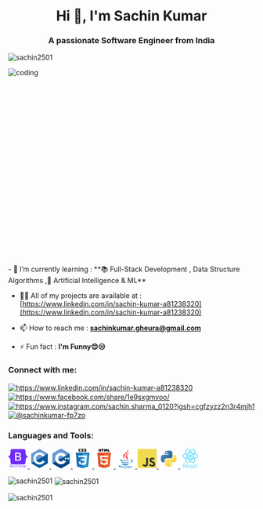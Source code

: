 <h1 align="center">Hi 👋, I'm Sachin Kumar</h1>
<h3 align="center">A passionate Software Engineer from India</h3>
<p align="left"> <img src="https://komarev.com/ghpvc/?username=sachin2501&label=Profile%20views&color=0e75b6&style=flat" alt="sachin2501" /> </p>
<img  align="right" alt="coding" width="550" height="400" src="https://images.squarespace-cdn.com/content/v1/5769fc401b631bab1addb2ab/1541580611624-TE64QGKRJG8SWAIUS7NS/ke17ZwdGBToddI8pDm48kPoswlzjSVMM-SxOp7CV59BZw-zPPgdn4jUwVcJE1ZvWQUxwkmyExglNqGp0IvTJZamWLI2zvYWH8K3-s_4yszcp2ryTI0HqTOaaUohrI8PI6FXy8c9PWtBlqAVlUS5izpdcIXDZqDYvprRqZ29Pw0o/coding-freak.gif"/>
- 🌱 I’m currently learning : **📚 Full-Stack Development , Data Structure Algorithms ,🤖 Artificial Intelligence & ML**

- 👨‍💻 All of my projects are available at : [https://www.linkedin.com/in/sachin-kumar-a81238320](https://www.linkedin.com/in/sachin-kumar-a81238320)

- 📫 How to reach me : **sachinkumar.gheura@gmail.com**

- ⚡ Fun fact : **I'm Funny😊😒**

<h3 align="left">Connect with me:</h3>
<p align="left">
<a href="https://linkedin.com/in/https://www.linkedin.com/in/sachin-kumar-a81238320" target="blank"><img align="center" src="https://raw.githubusercontent.com/rahuldkjain/github-profile-readme-generator/master/src/images/icons/Social/linked-in-alt.svg" alt="https://www.linkedin.com/in/sachin-kumar-a81238320" height="30" width="40" /></a>
<a href="https://fb.com/https://www.facebook.com/share/1e9sxgmvoo/" target="blank"><img align="center" src="https://raw.githubusercontent.com/rahuldkjain/github-profile-readme-generator/master/src/images/icons/Social/facebook.svg" alt="https://www.facebook.com/share/1e9sxgmvoo/" height="30" width="40" /></a>
<a href="https://instagram.com/https://www.instagram.com/sachin.sharma_0120?igsh=cgfzyzz2n3r4mjh1" target="blank"><img align="center" src="https://raw.githubusercontent.com/rahuldkjain/github-profile-readme-generator/master/src/images/icons/Social/instagram.svg" alt="https://www.instagram.com/sachin.sharma_0120?igsh=cgfzyzz2n3r4mjh1" height="30" width="40" /></a>
<a href="https://www.youtube.com/c/@sachinkumar-fp7zo" target="blank"><img align="center" src="https://raw.githubusercontent.com/rahuldkjain/github-profile-readme-generator/master/src/images/icons/Social/youtube.svg" alt="@sachinkumar-fp7zo" height="30" width="40" /></a>
</p>

<h3 align="left">Languages and Tools:</h3>
<p align="left"> <a href="https://getbootstrap.com" target="_blank" rel="noreferrer"> <img src="https://raw.githubusercontent.com/devicons/devicon/master/icons/bootstrap/bootstrap-plain-wordmark.svg" alt="bootstrap" width="40" height="40"/> </a> <a href="https://www.cprogramming.com/" target="_blank" rel="noreferrer"> <img src="https://raw.githubusercontent.com/devicons/devicon/master/icons/c/c-original.svg" alt="c" width="40" height="40"/> </a> <a href="https://www.w3schools.com/cpp/" target="_blank" rel="noreferrer"> <img src="https://raw.githubusercontent.com/devicons/devicon/master/icons/cplusplus/cplusplus-original.svg" alt="cplusplus" width="40" height="40"/> </a> <a href="https://www.w3schools.com/css/" target="_blank" rel="noreferrer"> <img src="https://raw.githubusercontent.com/devicons/devicon/master/icons/css3/css3-original-wordmark.svg" alt="css3" width="40" height="40"/> </a> <a href="https://www.w3.org/html/" target="_blank" rel="noreferrer"> <img src="https://raw.githubusercontent.com/devicons/devicon/master/icons/html5/html5-original-wordmark.svg" alt="html5" width="40" height="40"/> </a> <a href="https://www.java.com" target="_blank" rel="noreferrer"> <img src="https://raw.githubusercontent.com/devicons/devicon/master/icons/java/java-original.svg" alt="java" width="40" height="40"/> </a> <a href="https://developer.mozilla.org/en-US/docs/Web/JavaScript" target="_blank" rel="noreferrer"> <img src="https://raw.githubusercontent.com/devicons/devicon/master/icons/javascript/javascript-original.svg" alt="javascript" width="40" height="40"/> </a> <a href="https://www.python.org" target="_blank" rel="noreferrer"> <img src="https://raw.githubusercontent.com/devicons/devicon/master/icons/python/python-original.svg" alt="python" width="40" height="40"/> </a> <a href="https://reactjs.org/" target="_blank" rel="noreferrer"> <img src="https://raw.githubusercontent.com/devicons/devicon/master/icons/react/react-original-wordmark.svg" alt="react" width="40" height="40"/> </a> </p>

<p><img align="left" src="https://github-readme-stats.vercel.app/api/top-langs?username=sachin2501&show_icons=true&locale=en&layout=compact" alt="sachin2501" /></p>

<p>&nbsp;<img align="center" src="https://github-readme-stats.vercel.app/api?username=sachin2501&show_icons=true&locale=en" alt="sachin2501" /></p>

<p><img align="center" src="https://github-readme-streak-stats.herokuapp.com/?user=sachin2501&" alt="sachin2501" /></p>
